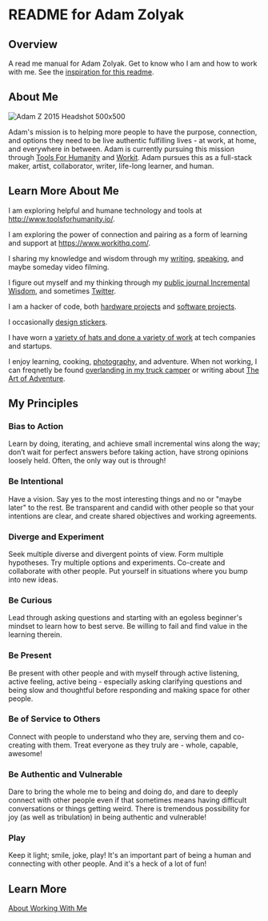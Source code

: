 # README for Adam Zolyak

## Overview

A read me manual for Adam Zolyak. Get to know who I am and how to work with me. See the [inspiration for this readme](https://www.nytimes.com/2013/03/31/business/questbacks-lead-strategist-on-his-user-manual.html).

## About Me

![Adam Z 2015 Headshot 500x500](https://user-images.githubusercontent.com/5940516/127383659-dd2fb566-9708-49d5-ae11-921cda83d50d.jpg)

Adam's mission is to helping more people to have the purpose, connection, and options they need to be live authentic fulfilling lives - at work, at home, and everywhere in between. Adam is currently pursuing this mission through [Tools For Humanity](http://www.toolsforhumanity.io/) and [Workit](https://www.workitworkit.com/). Adam pursues this as a full-stack maker, artist, collaborator, writer, life-long learner, and human.

## Learn More About Me

I am exploring helpful and humane technology and tools at http://www.toolsforhumanity.io/. 

I am exploring the power of connection and pairing as a form of learning and support at https://www.workithq.com/.

I sharing my knowledge and wisdom through my [writing](https://toolsforhumanity.substack.com/), [speaking](https://github.com/adamzolyak/speaking), and maybe someday video filming.

I figure out myself and my thinking through my [public journal Incremental Wisdom](http://incrementalwisdom.adamzolyak.com/wp-login.php), and sometimes [Twitter](https://twitter.com/azolyak).

I am a hacker of code, both [hardware projects](http://www.tinkurlab.com/) and [software projects](https://github.com/adamzolyak).

I occasionally [design stickers](https://www.redbubble.com/people/TinkurLab/shop).

I have worn a [variety of hats and done a variety of work](https://www.linkedin.com/in/azolyak) at tech companies and startups. 

I enjoy learning, cooking, [photography](https://www.instagram.com/azolyak/), and adventure. When not working, I can freqnetly be found [overlanding in my truck camper](https://www.instagram.com/banthaoverland/) or writing about [The Art of Adventure](https://artofadventure.substack.com/).


## My Principles

### Bias to Action

Learn by doing, iterating, and achieve small incremental wins along the way; don’t wait for perfect answers before taking action, have strong opinions loosely held. Often, the only way out is through!

### Be Intentional

Have a vision. Say yes to the most interesting things and no or "maybe later" to the rest. Be transparent and candid with other people so that your intentions are clear, and create shared objectives and working agreements.

### Diverge and Experiment

Seek multiple diverse and divergent points of view. Form multiple hypotheses. Try multiple options and experiments. Co-create and collaborate with other people. Put yourself in situations where you bump into new ideas.

### Be Curious

Lead through asking questions and starting with an egoless beginner's mindset to learn how to best serve. Be willing to fail and find value in the learning therein.

### Be Present

Be present with other people and with myself through active listening, active feeling, active being - especially asking clarifying questions and being slow and thoughtful before responding and making space for other people.

### Be of Service to Others

Connect with people to understand who they are, serving them and co-creating with them. Treat everyone as they truly are - whole, capable, awesome!

### Be Authentic and Vulnerable

Dare to bring the whole me to being and doing do, and dare to deeply connect with other people even if that sometimes means having difficult conversations or things getting weird. There is tremendous possibility for joy (as well as tribulation) in being authentic and vulnerable!

### Play

Keep it light; smile, joke, play! It's an important part of being a human and connecting with other people. And it's a heck of a lot of fun!

## Learn More

[About Working With Me]()

